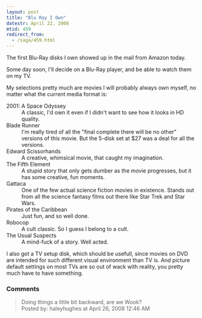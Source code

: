 ```yaml
---
layout: post
title: "Blu Ray I Own"
datestr: April 22, 2008
mtid: 459
redirect_from:
  - /saga/459.html
---
```


The first Blu-Ray disks I own showed up in the mail from Amazon today.

Some day soon, I'll decide on a Blu-Ray player, and be able to watch them on my TV.

My selections pretty much are movies I will probably always own myself, no matter what the current media format is:
<dl>
<dt>2001: A Space Odyssey</dt>
<dd>A classic, I'd own it even if I didn't want to see how it looks in HD quality.</dd>
<dt>Blade Runner</dt>
<dd>I'm really tired of all the "final complete there will be no other" versions of this movie.  But the 5-disk set at $27 was a deal for all the versions.</dd>
<dt>Edward Scissorhands</dt>
<dd>A creative, whimsical movie, that caught my imagination.</dd>
<dt>The Fifth Element</dt>
<dd>A stupid story that only gets dumber as the movie progresses, but it has some creative, fun moments.</dd>
<dt>Gattaca</dt>
<dd>One of the few actual science fiction movies in existence.  Stands out from all the science fantasy films out there like Star Trek and Star Wars.</dd>
<dt>Pirates of the Caribbean</dt>
<dd>Just fun, and so well done.</dd>
<dt>Robocop</dt>
<dd>A cult classic.  So I guess I belong to a cult.</dd>
<dt>The Usual Suspects</dt>
<dd>A mind-fuck of a story.  Well acted.</dd>
</dl>

I also got a TV setup disk, which should be usefull, since movies on DVD are intended for such different visual environment than TV is.  And picture default settings on most TVs are so out of wack with reality, you pretty much have to have something.

### Comments

<blockquote>
Doing things a little bit backward, are we Wook?
<div class="comment-meta">Posted by: haleyhughes at April 26, 2008 12:46 AM</div> </blockquote>


